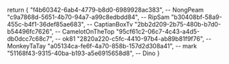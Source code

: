 return {
    "f4b60342-6ab4-4779-b8d0-6989928ac383", -- NongPeam
    "c9a7868d-5651-4b70-94a7-a99c8edbdd84", -- RipSam
    "b30408bf-58a9-455c-b4f1-36def85ae683", -- CaptianBoxTv
    "2bb2d209-2b75-480b-b7d0-b54496fc7626", -- CamelotOnTheTop
    "95cf61c2-06c7-4c43-a4d5-db0dcc7c68c7", -- ok81
    "2820a220-c5fc-4410-97b4-ab89b81f9f76", -- MonkeyTaTay
    "a05134ca-fe6f-4a70-858b-157d2d308a41", -- mark
    "51168f43-9315-40ba-b193-a5e6915658d8",  -- Dino
}
